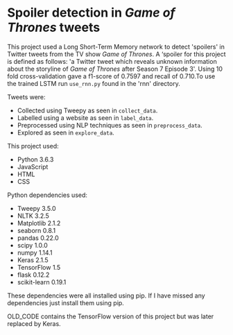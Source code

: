 # Spoiler detection in _Game of Thrones_ tweets

This project used a Long Short-Term Memory network to detect 'spoilers' in Twitter tweets from
the TV show _Game of Thrones_. A ‘spoiler for this project is defined as follows: 'a Twitter
tweet which reveals unknown information about the storyline of _Game of Thrones_ after Season 7
Episode 3'. Using 10 fold cross-validation gave a f1-score of 0.7597 and
recall of 0.710.To use the trained LSTM run `use_rnn.py` found in the 'rnn' directory.

Tweets were:
* Collected using Tweepy as seen in `collect_data`.
* Labelled using a website as seen in `label_data`.
* Preprocessed using NLP techniques as seen in `preprocess_data`.
* Explored as seen in `explore_data`.

This project used:
* Python 3.6.3
* JavaScript
* HTML
* CSS

Python dependencies used:
* Tweepy 3.5.0
* NLTK 3.2.5
* Matplotlib 2.1.2
* seaborn 0.8.1
* pandas 0.22.0
* scipy 1.0.0
* numpy 1.14.1
* Keras 2.1.5
* TensorFlow 1.5
* flask 0.12.2
* scikit-learn 0.19.1

These dependencies were all installed using pip. If I have missed any dependencies just install
them using pip.

OLD_CODE contains the TensorFlow version of this project but was later replaced by Keras.



